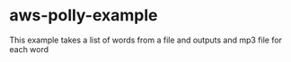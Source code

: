 # aws-polly-example
This example takes a list of words from a file and outputs and mp3 file for each word
